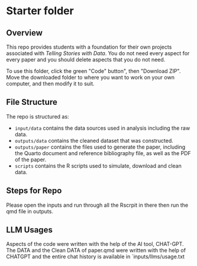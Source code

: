 # Starter folder

## Overview

This repo provides students with a foundation for their own projects associated with *Telling Stories with Data*. You do not need every aspect for every paper and you should delete aspects that you do not need.

To use this folder, click the green "Code" button", then "Download ZIP". Move the downloaded folder to where you want to work on your own computer, and then modify it to suit.

## File Structure

The repo is structured as:

-   `input/data` contains the data sources used in analysis including the raw data.
-   `outputs/data` contains the cleaned dataset that was constructed.
-   `outputs/paper` contains the files used to generate the paper, including the Quarto document and reference bibliography file, as well as the PDF of the paper. 
-   `scripts` contains the R scripts used to simulate, download and clean data.

## Steps for Repo

Please open the inputs and run through all the Rscrpit in there then run the qmd file in outputs. 

## LLM Usages 
Aspects of the code were written with the help of the AI tool, CHAT-GPT. The DATA and the Clean DATA of paper.qmd were written with the help of CHATGPT and the entire chat history is available in `inputs/llms/usage.txt
